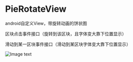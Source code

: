 # PieRotateView
android自定义View，带旋转动画的饼状图 

区块点击事件接口（旋转到该区块，且字体变大靠下位置显示） 

滑动到某一区块事件接口（滑动到某区块字体变大靠下位置显示） 


![Image text](https://github.com/AndroidCloud/PieRotateView/blob/master/DemoImg/GIF.gif)
